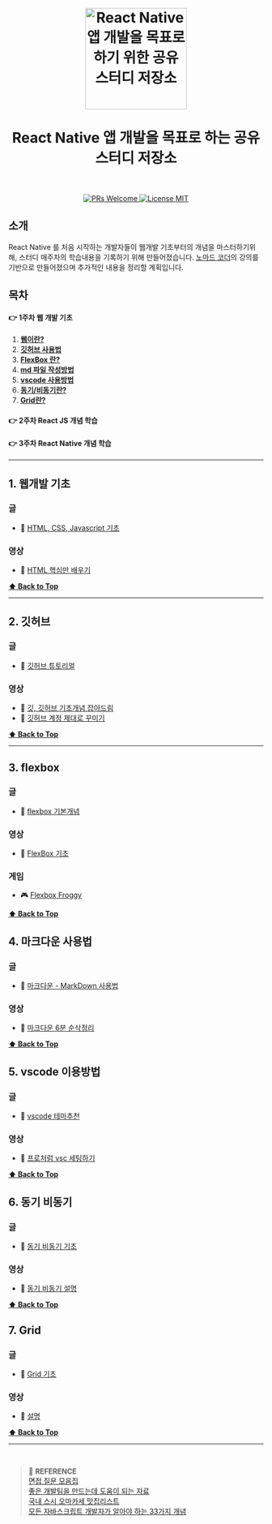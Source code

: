 ﻿<h1 align="center">
<br>
  <a href="https://github.com/aza1200/react-native-study"><img src="https://reactnative.dev/img/header_logo.svg" alt="React Native 앱 개발을 목표로 하기 위한 공유 스터디 저장소" width=200"></a>
  <br>
    <br>
  React Native 앱 개발을 목표로 하는 공유 스터디 저장소
  <br><br>
</h1>

<p align="center">
  <a href="http://makeapullrequest.com">
    <img src="https://img.shields.io/badge/PRs-welcome-brightgreen.svg?style=flat-square" alt="PRs Welcome">
  </a>
  <a href="https://opensource.org/licenses/MIT">
    <img src="https://img.shields.io/badge/license-MIT-blue.svg?style=flat-square" alt="License MIT">
  </a>
</p>

## 소개

React Native 를 처음 시작하는 개발자들이 웹개발 기초부터의 개념을 마스터하기위해, 스터디 매주차의 학습내용을 기록하기 위해 만들어졌습니다. [노마드 코더](https://nomadcoders.co/)의 강의를 기반으로 만들어졌으며 추가적인 내용을 정리할 계획입니다.   


## 목차

#### 👉 1주차 웹 개발 기초 
1. **[웹이란?](#1-웹개발-기초)**
2. **[깃허브 사용법](#2-깃허브)**    
3. **[FlexBox 란?](#3-flexbox)**
4. **[md 파일 작성방법](#4-마크다운-사용법)**    
5. **[vscode 사용방법](#5-vscode-이용방법)**
6. **[동기/비동기란?](#6-동기-비동기)**    
7. **[Grid란?](#7-Grid)**     
#### 👉 2주차 React JS 개념 학습
#### 👉 3주차 React Native 개념 학습
---

## 1. 웹개발 기초

### 글

- 📜 [HTML, CSS, Javascript 기초](https://parkjh7764.tistory.com/45)

### 영상

- 🎥 [HTML 핵심만 배우기](https://www.youtube.com/watch?v=rgI930gqdaY)  
    
**[⬆ Back to Top](#목차)**

---

    
## 2. 깃허브

### 글

- 📜 [깃허브 튜토리얼](https://mrw0119.tistory.com/120)

### 영상

- 🎥 [깃, 깃허브 기초개념 잡아드림](https://www.youtube.com/watch?v=YFNQwo7iTNc)
- 🎥 [깃허브 계정 제대로 꾸미기](https://www.youtube.com/watch?v=w9DfC2BHGPA)

**[⬆ Back to Top](#목차)**

---


## 3. flexbox

### 글

- 📜 [flexbox 기본개념](https://developer.mozilla.org/ko/docs/Web/CSS/CSS_Flexible_Box_Layout/Basic_Concepts_of_Flexbox)

### 영상

- 🎥 [FlexBox 기초](https://www.youtube.com/watch?v=7neASrWEFEM&t=4s)  

### 게임

- 🎮 [Flexbox Froggy](https://flexboxfroggy.com/#ko)    
    
**[⬆ Back to Top](#목차)**

## 4. 마크다운 사용법

### 글

- 📜 [마크다운 - MarkDown 사용법](https://gist.github.com/ihoneymon/652be052a0727ad59601)

### 영상

- 🎥 [마크다운 6분 순삭정리](https://www.youtube.com/watch?v=kMEb_BzyUqk)  
    
**[⬆ Back to Top](#목차)**    

## 5. vscode 이용방법

### 글

- 📜 [vscode 테마추천](https://blog.fakecoding.com/archives/vscode-theme-recommand)

### 영상

- 🎥 [프로처럼 vsc 세팅하기](https://www.youtube.com/shorts/cdqULOmORVU)  
    
**[⬆ Back to Top](#목차)**       

## 6. 동기 비동기

### 글

- 📜 [동기 비동기 기초]()

### 영상

- 🎥 [동기 비동기 설명]()  
    
**[⬆ Back to Top](#목차)**        
    
## 7. Grid

### 글

- 📜 [Grid 기초]()

### 영상

- 🎥 [ 설명]()  
    
**[⬆ Back to Top](#목차)**          
    
---    

    
    

<br>

> :bookmark: **REFERENCE** <br>
[면접 질문 모음집](https://github.com/4z7l/tech_interview.zip)<br>
[좋은 개발팀을 만드는데 도움이 되는 자료](https://github.com/leehosung/awesome-devteam)<br>
[국내 스시 오마카세 맛집리스트](https://github.com/738/awesome-sushi)<br>
[모든 자바스크립트 개발자가 알아야 하는 33가지 개념](https://github.com/yjs03057/33-js-concepts)<br>

